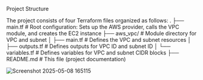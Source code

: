 Project Structure

The project consists of four Terraform files organized as follows:
.
├── main.tf              # Root configuration: Sets up the AWS provider, calls the VPC module, and creates the EC2 instance
├── aws_vpc/             # Module directory for VPC and subnet
│   ├── main.tf          # Defines the VPC and subnet resources
│   ├── outputs.tf       # Defines outputs for VPC ID and subnet ID
│   └── variables.tf     # Defines variables for VPC and subnet CIDR blocks
├── README.md            # This file (project documentation)

![Screenshot 2025-05-08 165115](https://github.com/user-attachments/assets/fca0b8d7-b69a-4a18-b47b-4d0a9d5b0f88)

